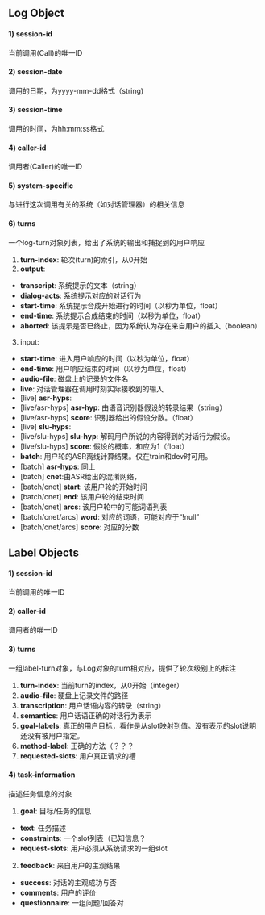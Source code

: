 ## Log Object
#### 1) session-id
当前调用(Call)的唯一ID
#### 2) session-date
调用的日期，为yyyy-mm-dd格式（string)
#### 3) session-time
调用的时间，为hh:mm:ss格式
#### 4) caller-id
调用者(Caller)的唯一ID
#### 5) system-specific
与进行这次调用有关的系统（如对话管理器）的相关信息
#### 6) turns
一个log-turn对象列表，给出了系统的输出和捕捉到的用户响应
1. **turn-index**: 轮次(turn)的索引，从0开始
2. **output**:
  - **transcript**: 系统提示的文本（string）
  - **dialog-acts**: 系统提示对应的对话行为
  - **start-time**: 系统提示合成开始进行的时间（以秒为单位，float）
  - **end-time**: 系统提示合成结束的时间（以秒为单位，float）
  - **aborted**: 该提示是否已终止，因为系统认为存在来自用户的插入（boolean）
3. input:
  - **start-time**: 进入用户响应的时间（以秒为单位，float）
  - **end-time**: 用户响应结束的时间（以秒为单位，float）
  - **audio-file**: 磁盘上的记录的文件名
  - **live**: 对话管理器在调用时刻实际接收到的输入
  - [live] **asr-hyps**: 
  - [live/asr-hyps] **asr-hyp**: 由语音识别器假设的转录结果（string）
  - [live/asr-hyps] **score**: 识别器给出的假设分数。（float）
  - [live] **slu-hyps**:
  - [live/slu-hyps] **slu-hyp**: 解码用户所说的内容得到的对话行为假设。
  - [live/slu-hyps] **score**: 假设的概率，和应为1（float）
  - **batch**: 用户轮的ASR离线计算结果。仅在train和dev时可用。
  - [batch] **asr-hyps**: 同上
  - [batch] **cnet**:由ASR给出的混淆网络，
  - [batch/cnet] **start**: 该用户轮的开始时间
  - [batch/cnet] **end**: 该用户轮的结束时间
  - [batch/cnet] **arcs**: 该用户轮中的可能词语列表
  - [batch/cnet/arcs] **word**: 对应的词语，可能对应于“!null”
  - [batch/cnet/arcs] **score**: 对应的分数

## Label Objects
#### 1) session-id
当前调用的唯一ID
#### 2) caller-id
调用者的唯一ID
#### 3) turns
一组label-turn对象，与Log对象的turn相对应，提供了轮次级别上的标注
1. **turn-index**: 当前turn的index，从0开始（integer）
2. **audio-file**: 硬盘上记录文件的路径
3. **transcription**: 用户话语内容的转录（string）
4. **semantics**: 用户话语正确的对话行为表示
5. **goal-labels**: 真正的用户目标，看作是从slot映射到值。没有表示的slot说明还没有被用户指定。
6. **method-label**: 正确的方法（？？？
7. **requested-slots**: 用户真正请求的槽
#### 4) task-information 
描述任务信息的对象
1. **goal**: 目标/任务的信息
- **text**: 任务描述
- **constraints**: 一个slot列表（已知信息？
- **request-slots**: 用户必须从系统请求的一组slot
2. **feedback**:  来自用户的主观结果
- **success**: 对话的主观成功与否
- **comments**: 用户的评价
- **questionnaire**: 一组问题/回答对
